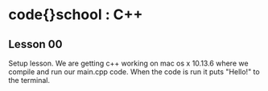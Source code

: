 # code{}school : C++

## Lesson 00
Setup lesson. We are getting c++ working on mac os x 10.13.6 where we compile and run our main.cpp code.
When the code is run it puts "Hello!" to the terminal.

